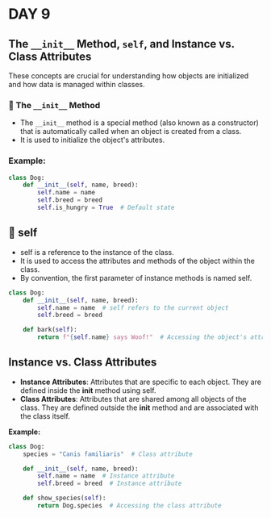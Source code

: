 # DAY 9

## The `__init__` Method, `self`, and Instance vs. Class Attributes

These concepts are crucial for understanding how objects are initialized and how data is managed within classes.

### 🔹 The `__init__` Method

- The `__init__` method is a special method (also known as a constructor) that is automatically called when an object is created from a class.
- It is used to initialize the object's attributes.

### Example:

```python
class Dog:
    def __init__(self, name, breed):
        self.name = name
        self.breed = breed
        self.is_hungry = True  # Default state
```

## 🔹 self

- self is a reference to the instance of the class.
- It is used to access the attributes and methods of the object within the class.
- By convention, the first parameter of instance methods is named self.

```python
class Dog:
    def __init__(self, name, breed):
        self.name = name  # self refers to the current object
        self.breed = breed

    def bark(self):
        return f"{self.name} says Woof!"  # Accessing the object's attribute
```

## Instance vs. Class Attributes

- __Instance Attributes__: Attributes that are specific to each object. They are defined inside the __init__ method using self.
- __Class Attributes__: Attributes that are shared among all objects of the class. They are defined outside the __init__ method and are associated with the class itself.

__Example:__

```python
class Dog:
    species = "Canis familiaris"  # Class attribute

    def __init__(self, name, breed):
        self.name = name  # Instance attribute
        self.breed = breed  # Instance attribute

    def show_species(self):
        return Dog.species  # Accessing the class attribute
```
